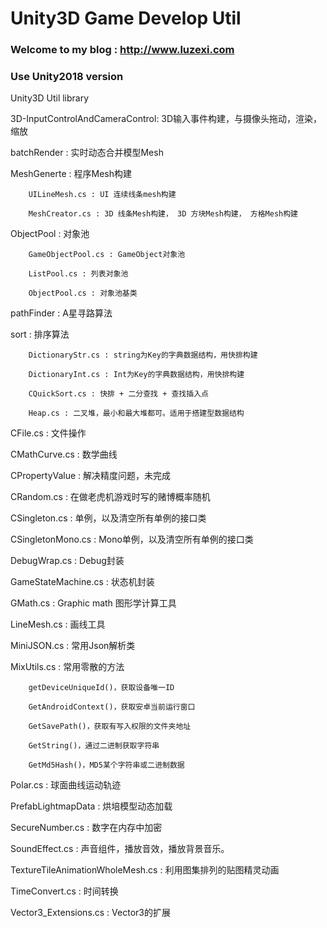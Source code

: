 Unity3D Game Develop Util
===========

### Welcome to my blog : http://www.luzexi.com 

### Use Unity2018 version

Unity3D Util library

3D-InputControlAndCameraControl: 3D输入事件构建，与摄像头拖动，渲染，缩放

batchRender : 实时动态合并模型Mesh

MeshGenerte : 程序Mesh构建

		UILineMesh.cs : UI 连续线条mesh构建

		MeshCreator.cs : 3D 线条Mesh构建， 3D 方块Mesh构建， 方格Mesh构建

ObjectPool : 对象池

		GameObjectPool.cs : GameObject对象池

		ListPool.cs : 列表对象池

		ObjectPool.cs : 对象池基类

pathFinder : A星寻路算法

sort : 排序算法

		DictionaryStr.cs : string为Key的字典数据结构，用快排构建

		DictionaryInt.cs : Int为Key的字典数据结构，用快排构建
		
		CQuickSort.cs : 快排 + 二分查找 + 查找插入点

		Heap.cs : 二叉堆，最小和最大堆都可。适用于搭建型数据结构

CFile.cs : 文件操作

CMathCurve.cs : 数学曲线

CPropertyValue : 解决精度问题，未完成

CRandom.cs : 在做老虎机游戏时写的赌博概率随机

CSingleton.cs : 单例，以及清空所有单例的接口类

CSingletonMono.cs : Mono单例，以及清空所有单例的接口类

DebugWrap.cs : Debug封装

GameStateMachine.cs : 状态机封装

GMath.cs : Graphic math 图形学计算工具

LineMesh.cs : 画线工具

MiniJSON.cs : 常用Json解析类

MixUtils.cs : 常用零散的方法

		getDeviceUniqueId()，获取设备唯一ID

		GetAndroidContext()，获取安卓当前运行窗口

		GetSavePath()，获取有写入权限的文件夹地址

		GetString()，通过二进制获取字符串

		GetMd5Hash()，MD5某个字符串或二进制数据

Polar.cs : 球面曲线运动轨迹

PrefabLightmapData : 烘培模型动态加载

SecureNumber.cs : 数字在内存中加密

SoundEffect.cs : 声音组件，播放音效，播放背景音乐。

TextureTileAnimationWholeMesh.cs : 利用图集排列的贴图精灵动画

TimeConvert.cs : 时间转换

Vector3_Extensions.cs : Vector3的扩展
